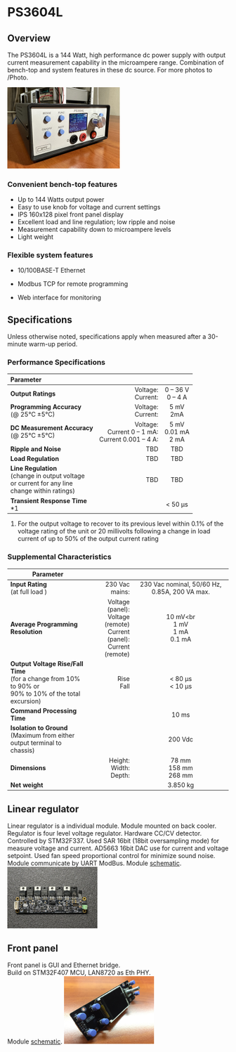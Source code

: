 # PS3604L

## Overview

The PS3604L is a 144 Watt, high performance dc power supply with output current measurement capability in the microampere range.
Combination of bench-top and system features in these dc source.
For more photos to /Photo.

<img src="Photo/face.jpg" style="zoom:25%;" />

### Convenient bench-top features

- Up to 144 Watts output power
- Easy to use knob for voltage and current settings
- IPS 160x128 pixel front panel display
- Excellent load and line regulation; low ripple and noise
- Measurement capability down to microampere levels
- Light weight

### Flexible system features

- 10/100BASE-T Ethernet

- Modbus TCP for remote programming

- Web interface for monitoring


## Specifications

Unless otherwise noted, specifications apply when measured after a 30-minute warm-up period.

### Performance Specifications

| Parameter                                                    |                                                           |                             |
| :----------------------------------------------------------- | --------------------------------------------------------: | :-------------------------: |
| **Output Ratings**                                           |                                    Voltage:<br />Current: |    0 – 36 V<br />0 – 4 A    |
| **Programming Accuracy**<br/>(@ 25°C ±5°C)                   |                                    Voltage:<br />Current: |        5 mV<br />2mA        |
| **DC Measurement Accuracy**<br />(@ 25°C ±5°C)               | Voltage:<br />Current 0 – 1 mA:<br />Current 0.001 – 4 A: | 5 mV<br />0.01 mA<br />2 mA |
| **Ripple and Noise**                                         |                                                       TBD |             TBD             |
| **Load Regulation**                                          |                                                       TBD |             TBD             |
| **Line Regulation**<br/>(change in output voltage<br/>or current for any line<br/>change within ratings) |                                                       TBD |             TBD             |
| **Transient Response Time**<br />*1                          |                                                           |           < 50 μs           |

1. For the output voltage to recover to its previous level within 0.1% of the voltage rating of the unit or 20 millivolts following a
   change in load current of up to 50% of the output current rating

### Supplemental Characteristics

| Parameter                                                    |                                                              |                                               |
| ------------------------------------------------------------ | -----------------------------------------------------------: | :-------------------------------------------: |
| **Input Rating**<br/>(at full load )                         |                                               230 Vac mains: | 230 Vac nominal, 50/60 Hz, 0.85A, 200 VA max. |
| **Average Programming<br/>Resolution**                       | Voltage (panel):<br />Voltage (remote)<br />Current (panel):<br />Current (remote) |   10 mV<br<br />1 mV<br />1 mA<br />0.1 mA    |
| **Output Voltage Rise/Fall Time**<br/>(for a change from 10% to 90% or<br/>90% to 10% of the total excursion) |                                               Rise<br />Fall |             < 80 μs<br />< 10 μs              |
| **Command Processing Time**                                  |                                                              |                     10 ms                     |
| **Isolation to Ground**<br/>(Maximum from either<br/>output terminal to chassis) |                                                              |                    200 Vdc                    |
| **Dimensions**                                               |                              Height:<br />Width:<br />Depth: |         78 mm<br />158 mm<br />268 mm         |
| **Net weight**                                               |                                                              |                   3.850 kg                    |

## Linear regulator

Linear regulator is a individual module. Module mounted on back cooler.
Regulator is four level voltage regulator. Hardware CC/CV detector.
Controlled by STM32F337. Used SAR 16bit (18bit oversampling mode) for measure voltage and current.
AD5663 16bit DAC use for current and voltage setpoint.
Used fan speed proportional control for minimize sound noise.
Module communicate by UART ModBus.
Module [schematic](PCB/PS3604LR/output/PS3604LR.PDF).
<img src="Photo/regulator_top.jpg" style="zoom:20%;" />

## Front panel

Front panel is GUI and Ethernet bridge.  
Build on STM32F407 MCU, LAN8720 as Eth PHY.  
Module [schematic](PCB/PS3604LF/Project%20Outputs%20for%20PS3604LF/PS3604LF.PDF).
<img src="Photo/IMG_4574.JPG" style="zoom:20%;" />

